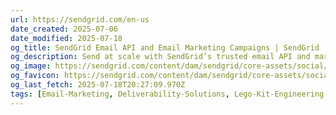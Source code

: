 ```yaml
---
url: https://sendgrid.com/en-us
date_created: 2025-07-06
date_modified: 2025-07-18
og_title: SendGrid Email API and Email Marketing Campaigns | SendGrid
og_description: Send at scale with SendGrid’s trusted email API and marketing campaigns platform, delivering 148+ billion emails for senders like you every month.
og_image: https://sendgrid.com/content/dam/sendgrid/core-assets/social/sendgrid-default-ogimage.png
og_favicon: https://sendgrid.com/content/dam/sendgrid/core-assets/social/favicon-32x32.png
og_last_fetch: 2025-07-18T20:27:09.970Z
tags: [Email-Marketing, Deliverability-Solutions, Lego-Kit-Engineering-Tools]
---
```

